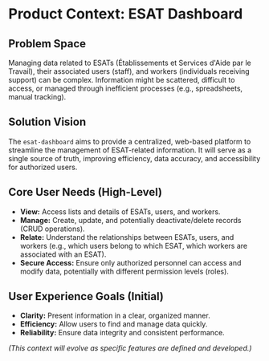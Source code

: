 # Product Context: ESAT Dashboard

## Problem Space

Managing data related to ESATs (Établissements et Services d'Aide par le Travail), their associated users (staff), and workers (individuals receiving support) can be complex. Information might be scattered, difficult to access, or managed through inefficient processes (e.g., spreadsheets, manual tracking).

## Solution Vision

The `esat-dashboard` aims to provide a centralized, web-based platform to streamline the management of ESAT-related information. It will serve as a single source of truth, improving efficiency, data accuracy, and accessibility for authorized users.

## Core User Needs (High-Level)

*   **View:** Access lists and details of ESATs, users, and workers.
*   **Manage:** Create, update, and potentially deactivate/delete records (CRUD operations).
*   **Relate:** Understand the relationships between ESATs, users, and workers (e.g., which users belong to which ESAT, which workers are associated with an ESAT).
*   **Secure Access:** Ensure only authorized personnel can access and modify data, potentially with different permission levels (roles).

## User Experience Goals (Initial)

*   **Clarity:** Present information in a clear, organized manner.
*   **Efficiency:** Allow users to find and manage data quickly.
*   **Reliability:** Ensure data integrity and consistent performance.

*(This context will evolve as specific features are defined and developed.)*
 